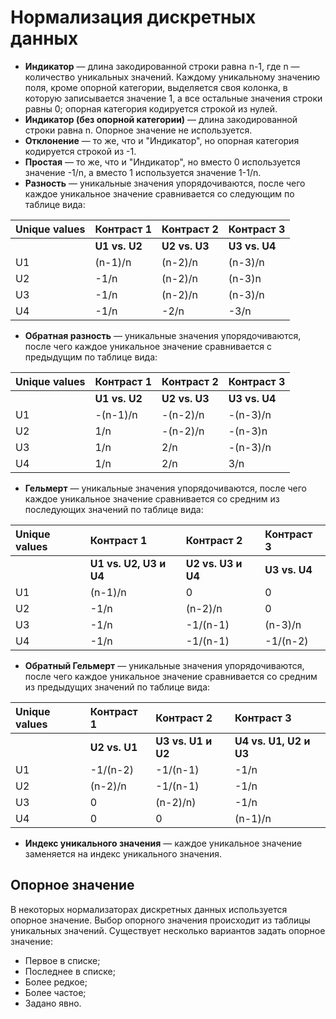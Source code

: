 # Нормализация дискретных данных

* **Индикатор** — длина закодированной строки равна n-1, где n — количество уникальных значений. Каждому уникальному значению поля, кроме опорной категории, выделяется своя колонка, в которую записывается значение 1, а все остальные значения строки равны 0; опорная категория кодируется строкой из нулей.
* **Индикатор (без опорной категории)** — длина закодированной строки равна n. Опорное значение не используется.
* **Отклонение** — то же, что и "Индикатор", но опорная категория кодируется строкой из -1.
* **Простая** — то же, что и "Индикатор", но вместо 0 используется значение -1/n, а вместо 1 используется значение 1-1/n.
* **Разность** — уникальные значения упорядочиваются, после чего каждое уникальное значение сравнивается со следующим по таблице вида:

| Unique values | Контраст 1 | Контраст 2 | Контраст 3 |
| :--------------------- | :------------ | :------------ | :------------ |
|  | **U1 vs. U2** | **U2 vs. U3** | **U3 vs. U4** |
| U1 | (n-1)/n | (n-2)/n | (n-3)/n |
| U2 | -1/n | (n-2)/n | (n-3)n |
| U3 | -1/n | (n-2)/n | (n-3)/n |
| U4 | -1/n | -2/n | -3/n |

* **Обратная разность** — уникальные значения упорядочиваются, после чего каждое уникальное значение сравнивается с предыдущим по таблице вида:

| Unique values | Контраст 1 | Контраст 2 | Контраст 3 |
| :--------------------- | :------------ | :------------ | :------------ |
|  | **U1 vs. U2** | **U2 vs. U3** | **U3 vs. U4** |
| U1 | -(n-1)/n | -(n-2)/n | -(n-3)/n |
| U2 | 1/n | -(n-2)/n | -(n-3)n |
| U3 | 1/n | 2/n | -(n-3)/n |
| U4 | 1/n | 2/n | 3/n |

* **Гельмерт** — уникальные значения упорядочиваются, после чего каждое уникальное значение сравнивается со средним из последующих значений по таблице вида:

| Unique values | Контраст 1 | Контраст 2 | Контраст 3 |
| :--------------------- | :------------ | :------------ | :------------ |
|  | **U1 vs. U2, U3 и U4** | **U2 vs. U3 и U4** | **U3 vs. U4** |
| U1 | (n-1)/n | 0 | 0 |
| U2 | -1/n | (n-2)/n | 0 |
| U3 | -1/n | -1/(n-1) | (n-3)/n |
| U4 | -1/n | -1/(n-1) | -1/(n-2) |

* **Обратный Гельмерт** — уникальные значения упорядочиваются, после чего каждое уникальное значение сравнивается со средним из предыдущих значений по таблице вида:

| Unique values | Контраст 1 | Контраст 2 | Контраст 3 |
| :--------------------- | :------------ | :------------ | :------------ |
|  | **U2 vs. U1** | **U3 vs. U1 и U2** | **U4 vs. U1, U2 и U3** |
| U1 | -1/(n-2) | -1/(n-1) | -1/n |
| U2 | (n-2)/n | -1/(n-1) | -1/n |
| U3 | 0 | (n-2)/n) | -1/n |
| U4 | 0 | 0 | (n-1)/n |

* **Индекс уникального значения** — каждое уникальное значение заменяется на индекс уникального значения.

## Опорное значение

В некоторых нормализаторах дискретных данных используется опорное значение. Выбор опорного значения происходит из таблицы уникальных значений. Существует несколько вариантов задать опорное значение:

* Первое в списке;
* Последнее в списке;
* Более редкое;
* Более частое;
* Задано явно.